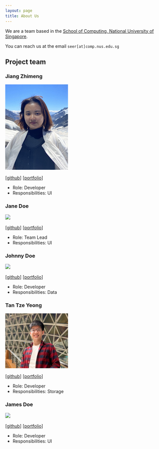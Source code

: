 ```yaml
---
layout: page
title: About Us
---
```


We are a team based in the [School of Computing, National University of Singapore](http://www.comp.nus.edu.sg).

You can reach us at the email `seer[at]comp.nus.edu.sg`

## Project team

### Jiang Zhimeng

<img src="images/asaierika.png" width="200px">

[[github](https://github.com/asaierika)]
[[portfolio](team/asaierika.md)]

* Role: Developer
* Responsibilities: UI

### Jane Doe

<img src="images/johndoe.png" width="200px">

[[github](http://github.com/johndoe)]
[[portfolio](team/johndoe.md)]

* Role: Team Lead
* Responsibilities: UI

### Johnny Doe

<img src="images/johndoe.png" width="200px">

[[github](http://github.com/johndoe)] [[portfolio](team/johndoe.md)]

* Role: Developer
* Responsibilities: Data

### Tan Tze Yeong

<img src="images/tantzeyeong.png" width="200px">

[[github](http://github.com/tantzeyeong)]
[[portfolio](team/tantzeyeong.md)]

* Role: Developer
* Responsibilities: Storage

### James Doe

<img src="images/johndoe.png" width="200px">

[[github](http://github.com/johndoe)]
[[portfolio](team/johndoe.md)]

* Role: Developer
* Responsibilities: UI
